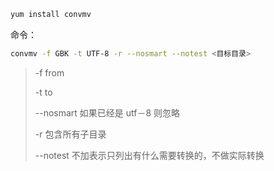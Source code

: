 ```bash
yum install convmv
```

命令：
```bash
convmv -f GBK -t UTF-8 -r --nosmart --notest <目标目录>
```

> -f 	from
>
> -t 	to
>
> --nosmart 	如果已经是 utf－8 则忽略
>
> -r 	包含所有子目录
>
> --notest 	不加表示只列出有什么需要转换的，不做实际转换

